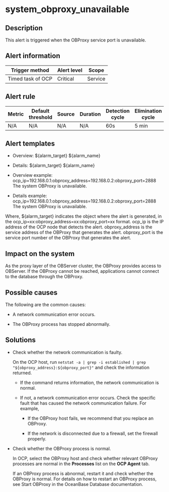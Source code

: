system_obproxy_unavailable 
===============================================



Description 
--------------------------------

This alert is triggered when the OBProxy service port is unavailable.

**Alert information** 
------------------------------------------



|  Trigger method   | Alert level |  Scope  |
|-------------------|-------------|---------|
| Timed task of OCP | Critical    | Service |



**Alert rule** 
-----------------------------------



| Metric | Default threshold | Source | Duration | Detection cycle | Elimination cycle |
|--------|-------------------|--------|----------|-----------------|-------------------|
| N/A    | N/A               | N/A    | N/A      | 60s             | 5 min             |



Alert templates 
------------------------------------

* Overview: ${alarm_target} ${alarm_name}

  

* Details: ${alarm_target} ${alarm_name}

  

* Overview example: ocp_ip=192.168.0.1:obproxy_address=192.168.0.2:obproxy_port=2888 The system OBProxy is unavailable.

  

* Details example: ocp_ip=192.168.0.1:obproxy_address=192.168.0.2:obproxy_port=2888 The system OBProxy is unavailable.

  




Where, ${alarm_target} indicates the object where the alert is generated, in the ocp_ip=xx:obproxy_address=xx:obproxy_port=xx format. ocp_ip is the IP address of the OCP node that detects the alert. obproxy_address is the service address of the OBProxy that generates the alert. obproxy_port is the service port number of the OBProxy that generates the alert.

Impact on the system 
-----------------------------------------

As the proxy layer of the OBServer cluster, the OBProxy provides access to OBServer. If the OBProxy cannot be reached, applications cannot connect to the database through the OBProxy.

Possible causes 
------------------------------------

The following are the common causes:

* A network communication error occurs.

  

* The OBProxy process has stopped abnormally.

  




Solutions 
------------------------------

* Check whether the network communication is faulty.

  On the OCP host, run `netstat -a | grep -i established | grep "${obproxy_address}:${obproxy_port}"` and check the information returned. 
  * If the command returns information, the network communication is normal.

    
  
  * If not, a network communication error occurs. Check the specific fault that has caused the network communication failure. For example,

    * If the OBProxy host fails, we recommend that you replace an OBProxy.

      
    
    * If the network is disconnected due to a firewall, set the firewall properly.

      
    

    
  

  

* Check whether the OBProxy process is normal. 

  In OCP, select the OBProxy host and check whether relevant OBProxy processes are normal in the **Processes** list on the **OCP Agent** tab. 

  If an OBProxy process is abnormal, restart it and check whether the OBProxy is normal. For details on how to restart an OBProxy process, see Start OBProxy in the OceanBase Database documentation.
  






